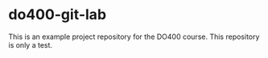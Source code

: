 # do400-git-lab

 This is an example project repository for the DO400 course.
This repository is only a test.
